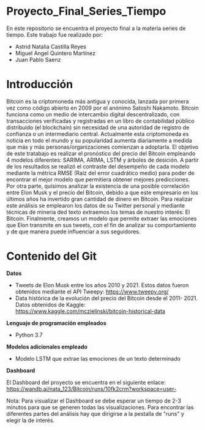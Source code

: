 # Proyecto_Final_Series_Tiempo



En este repositorio se encuentra el proyecto final a la materia series de tiempo.
Este trabajo fue realizado por:

* Astrid Natalia Castilla Reyes
* Miguel Angel Quintero Martínez
* Juan Pablo Saenz



# **Introducción**


Bitcoin es la criptomoneda más antigua y conocida, lanzada por primera vez como código abierto en 2009 por el anónimo Satoshi Nakamoto. Bitcoin funciona como un medio de intercambio digital descentralizado, con transacciones verificadas y registradas en un libro de contabilidad público distribuido (el blockchain) sin necesidad de una autoridad de registro de confianza o un intermediario central. Actualmente esta criptomoneda es noticia en todo el mundo y su popularidad aumenta diariamente a medida que más y más personas/organizaciones comienzan a adoptarla. El objetivo de este tratabajo es realizar el pronóstico del precio del Bitcoin empleando 4 modelos diferentes: SARIMA, ARIMA, LSTM y árboles de desición. A partir de los resultados se realizó el contraste del desempeño de cada modelo mediante la métrica RMSE (Raíz del error cuadrático medio) para poder de encontrar el mejor modelo que permitiera obtener mejores predicciones. Por otra parte, quisimos analizar la existencia de una posible correlación entre Elon Musk y el precio del Bitcoin, debido a que este empresario en los últimos años ha invertido gran cantidad de dinero en Bitcoin. Para realizar este análisis se emplearon los datos de su Twitter personal y mediante técnicas de mineria ded texto extraemos los temas de nuestro interés: El Bitcoin. Finalmente, creamos un modelo que permite extraer las emociones que Elon transmite en sus tweets, con el fin de analizar su comportamiento y de que manera puede influenciar a sus seguidores.

# **Contenido del Git**


**Datos**

* Tweets de Elon Musk entre los años 2010 y 2021. Estos datos fueron obtenidos mediante el API Tweepy: https://www.tweepy.org/
* Data histórica de la evolución del precio del Bitcoin desde el 2011- 2021. Datos obtenidos de Kaggle: https://www.kaggle.com/mczielinski/bitcoin-historical-data

**Lenguaje de programación empleados**

* Python 3.7

**Modelos adicionales empleado**

* Modelo LSTM que extrae las emociones de un texto determinado


**Dashboard**

El Dashboard del proyecto se encuentra en el siguiente enlace: https://wandb.ai/nata_123/Bitcoin/runs/10fk2crm?workspace=user-

Nota: Para visualizar el Dashboard se debe esperar un tiempo de 2-3 minutos para que se generen todas las visualizaciones.
Para encontrar las diferentes partes del análisis hay que dirigirse a la pestalla de "runs" y elegir la de interés.

